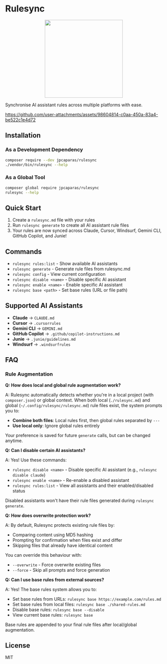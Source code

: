 # Rulesync

<p align="center">
    <img src="https://github.com/user-attachments/assets/307c2333-d2a0-449d-a5a8-50919e66746d" width="250" />
</p>

Synchronise AI assistant rules across multiple platforms with ease.

https://github.com/user-attachments/assets/98604814-c0aa-450a-83a4-be522c1e4d72

## Installation

### As a Development Dependency

```bash
composer require --dev jpcaparas/rulesync
./vendor/bin/rulesync --help
```

### As a Global Tool

```bash
composer global require jpcaparas/rulesync
rulesync --help
```

## Quick Start

1. Create a `rulesync.md` file with your rules
2. Run `rulesync generate` to create all AI assistant rule files
3. Your rules are now synced across Claude, Cursor, Windsurf, Gemini CLI, GitHub Copilot, and Junie!

## Commands

- `rulesync rules:list` - Show available AI assistants
- `rulesync generate` - Generate rule files from rulesync.md
- `rulesync config` - View current configuration
- `rulesync disable <name>` - Disable specific AI assistant
- `rulesync enable <name>` - Enable specific AI assistant
- `rulesync base <path>` - Set base rules (URL or file path)

## Supported AI Assistants

- **Claude** → `CLAUDE.md`
- **Cursor** → `.cursorrules`
- **Gemini CLI** → `GEMINI.md`
- **GitHub Copilot** → `.github/copilot-instructions.md`
- **Junie** → `.junie/guidelines.md`
- **Windsurf** → `.windsurfrules`

## FAQ

### Rule Augmentation

**Q: How does local and global rule augmentation work?**

A: Rulesync automatically detects whether you're in a local project (with `composer.json`) or global context. When both local (`./rulesync.md`) and global (`~/.config/rulesync/rulesync.md`) rule files exist, the system prompts you to:
- **Combine both files**: Local rules first, then global rules separated by `---`
- **Use local only**: Ignore global rules entirely

Your preference is saved for future `generate` calls, but can be changed anytime.

**Q: Can I disable certain AI assistants?**

A: Yes! Use these commands:
- `rulesync disable <name>` - Disable specific AI assistant (e.g., `rulesync disable claude`)
- `rulesync enable <name>` - Re-enable a disabled assistant
- `rulesync rules:list` - View all assistants and their enabled/disabled status

Disabled assistants won't have their rule files generated during `rulesync generate`.

**Q: How does overwrite protection work?**

A: By default, Rulesync protects existing rule files by:
- Comparing content using MD5 hashing
- Prompting for confirmation when files exist and differ
- Skipping files that already have identical content

You can override this behaviour with:
- `--overwrite` - Force overwrite existing files
- `--force` - Skip all prompts and force generation

**Q: Can I use base rules from external sources?**

A: Yes! The base rules system allows you to:
- Set base rules from URLs: `rulesync base https://example.com/rules.md`
- Set base rules from local files: `rulesync base ./shared-rules.md`
- Disable base rules: `rulesync base --disable`
- View current base rules: `rulesync base`

Base rules are appended to your final rule files after local/global augmentation.

## License

MIT
